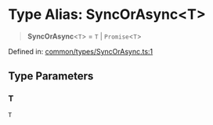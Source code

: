 # Type Alias: SyncOrAsync\<T\>

> **SyncOrAsync**\<`T`\> = `T` \| `Promise`\<`T`\>

Defined in: [common/types/SyncOrAsync.ts:1](https://github.com/Forge-Game-Engine/Forge/blob/04af294b0d108e7e60d1ae9f40eaa3ca76ca176a/src/common/types/SyncOrAsync.ts#L1)

## Type Parameters

### T

`T`
